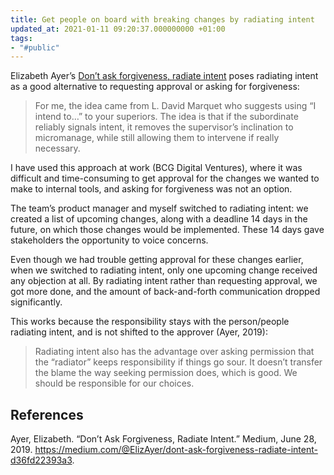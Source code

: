 ```yaml
---
title: Get people on board with breaking changes by radiating intent
updated_at: 2021-01-11 09:20:37.000000000 +01:00
tags:
- "#public"
---
```



Elizabeth Ayer’s [Don’t ask forgiveness, radiate intent](https://medium.com/@ElizAyer/dont-ask-forgiveness-radiate-intent-d36fd22393a3) poses radiating intent as a good alternative to requesting approval or asking for forgiveness:

> For me, the idea came from L. David Marquet who suggests using “I intend to…” to your superiors. The idea is that if the subordinate reliably signals intent, it removes the supervisor’s inclination to micromanage, while still allowing them to intervene if really necessary.

I have used this approach at work (BCG Digital Ventures), where it was difficult and time-consuming to get approval for the changes we wanted to make to internal tools, and asking for forgiveness was not an option.

The team’s product manager and myself switched to radiating intent: we created a list of upcoming changes, along with a deadline 14 days in the future, on which those changes would be implemented. These 14 days gave stakeholders the opportunity to voice concerns.

Even though we had trouble getting approval for these changes earlier, when we switched to radiating intent, only one upcoming change received any objection at all. By radiating intent rather than requesting approval, we got more done, and the amount of back-and-forth communication dropped significantly.

This works because the responsibility stays with the person/people radiating intent, and is not shifted to the approver (Ayer, 2019):

> Radiating intent also has the advantage over asking permission that the “radiator” keeps responsibility if things go sour. It doesn’t transfer the blame the way seeking permission does, which is good. We should be responsible for our choices.

## References
Ayer, Elizabeth. “Don’t Ask Forgiveness, Radiate Intent.” Medium, June 28, 2019. https://medium.com/@ElizAyer/dont-ask-forgiveness-radiate-intent-d36fd22393a3.